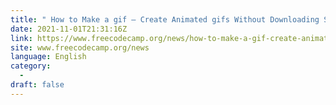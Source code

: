 ```yaml
---
title: " How to Make a gif – Create Animated gifs Without Downloading Software "
date: 2021-11-01T21:31:16Z
link: https://www.freecodecamp.org/news/how-to-make-a-gif-create-animated-gifs-without-downloading-software/?utm_medium=RSS&utm_source=news.12bit.vn
site: www.freecodecamp.org/news
language: English
category:
  -   
draft: false
---
```

